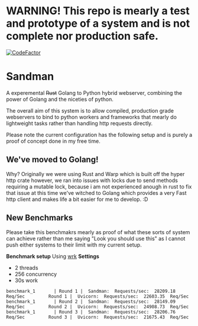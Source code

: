 # WARNING! This repo is mearly a test and prototype of a system and is not complete nor production safe.

[![CodeFactor](https://www.codefactor.io/repository/github/project-dream-weaver/sandman/badge/master)](https://www.codefactor.io/repository/github/project-dream-weaver/sandman/overview/master)
# Sandman
A experemental ~~Rust~~ Golang to Python hybrid webserver, combining the power of Golang and the niceties of python.

The overall aim of this system is to allow compiled, production grade webservers to bind to python workers and frameworks that mearly do lightweight tasks rather than handling http requests directly.

Please note the current configuration has the following setup and is purely a proof of concept done in my free time.

## We've moved to Golang!
Why? Originally we were using Rust and Warp which is built off the hyper http crate however, we ran into issues with locks due to send methods requiring a mutable lock, because i am not experienced anough in rust to fix that issue at this time we've witched to Golang which provides a very Fast http client and makes life a bit easier for me to develop. :D


## New Benchmarks
Please take this benchmakrs mearly as proof of what these sorts of system can achieve rather than me saying "Look you should use this" as I cannot push either systems to their limit with my current setup.

**Benchmark setup**
Using [wrk](https://github.com/wg/wrk)
__Settings__
- 2 threads
- 256 concurrency
- 30s work


```
benchmark_1       | Round 1 |  Sandman:  Requests/sec:  28209.18  Req/Sec         Round 1 |  Uvicorn:  Requests/sec:  22603.35  Req/Sec
benchmark_1       | Round 2 |  Sandman:  Requests/sec:  28149.09  Req/Sec         Round 2 |  Uvicorn:  Requests/sec:  24908.73  Req/Sec
benchmark_1       | Round 3 |  Sandman:  Requests/sec:  28206.76  Req/Sec         Round 3 |  Uvicorn:  Requests/sec:  21675.43  Req/Sec
```
